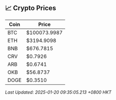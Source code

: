 ## 📈 Crypto Prices

| Coin | Price |
| ---- | ----- |
| BTC | $100073.9987 |
| ETH | $3194.9098 |
| BNB | $676.7815 |
| CRV | $0.7926 |
| ARB | $0.6741 |
| OKB | $56.8737 |
| DOGE | $0.3510 |

_Last Updated: 2025-01-20 09:35:05.213 +0800 HKT_